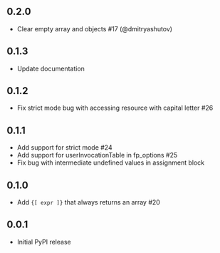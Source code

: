 ## 0.2.0

- Clear empty array and objects #17 (@dmitryashutov)

## 0.1.3

- Update documentation

## 0.1.2

- Fix strict mode bug with accessing resource with capital letter #26

## 0.1.1

- Add support for strict mode #24
- Add support for userInvocationTable in fp_options #25
- Fix bug with intermediate undefined values in assignment block

## 0.1.0

- Add `{[ expr ]}` that always returns an array #20

## 0.0.1

- Initial PyPI release
